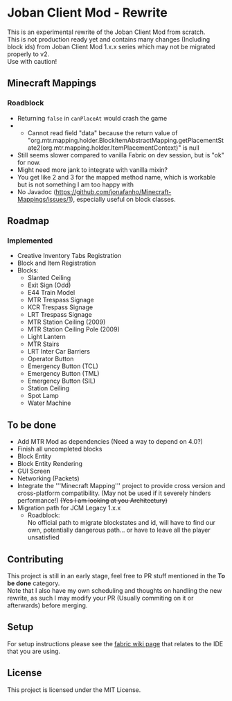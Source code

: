 # Joban Client Mod - Rewrite
This is an experimental rewrite of the Joban Client Mod from scratch.  
This is not production ready yet and contains many changes (Including block ids) from Joban Client Mod 1.x.x series which may not be migrated properly to v2.  
Use with caution!

## Minecraft Mappings
### Roadblock
- Returning `false` in `canPlaceAt` would crash the game
- - Cannot read field "data" because the return value of "org.mtr.mapping.holder.BlockItemAbstractMapping.getPlacementState2(org.mtr.mapping.holder.ItemPlacementContext)" is null
- Still seems slower compared to vanilla Fabric on dev session, but is "ok" for now.
- Might need more jank to integrate with vanilla mixin?
- You get like 2 and 3 for the mapped method name, which is workable but is not something I am too happy with
- No Javadoc (https://github.com/jonafanho/Minecraft-Mappings/issues/1), especially useful on block classes.

## Roadmap
### Implemented
- Creative Inventory Tabs Registration
- Block and Item Registration
- Blocks:
  - Slanted Ceiling
  - Exit Sign (Odd)
  - E44 Train Model
  - MTR Trespass Signage
  - KCR Trespass Signage
  - LRT Trespass Signage
  - MTR Station Ceiling (2009)
  - MTR Station Ceiling Pole (2009)
  - Light Lantern
  - MTR Stairs
  - LRT Inter Car Barriers
  - Operator Button
  - Emergency Button (TCL)
  - Emergency Button (TML)
  - Emergency Button (SIL)
  - Station Ceiling
  - Spot Lamp
  - Water Machine

## To be done
- Add MTR Mod as dependencies (Need a way to depend on 4.0?)
- Finish all uncompleted blocks
- Block Entity
- Block Entity Rendering
- GUI Screen
- Networking (Packets)
- Integrate the '''Minecraft Mapping''' project to provide cross version and cross-platform compatibility. (May not be used if it severely hinders performance!) ~~(Yes I am looking at you Architectury)~~
- Migration path for JCM Legacy 1.x.x
  - Roadblock:  
  No official path to migrate blockstates and id, will have to find our own, potentially dangerous path... or have to leave all the player unsatisfied

## Contributing
This project is still in an early stage, feel free to PR stuff mentioned in the **To be done** category.  
Note that I also have my own scheduling and thoughts on handling the new rewrite, as such I may modify your PR (Usually commiting on it or afterwards) before merging.

## Setup

For setup instructions please see the [fabric wiki page](https://fabricmc.net/wiki/tutorial:setup) that relates to the IDE that you are using.

## License

This project is licensed under the MIT License.
